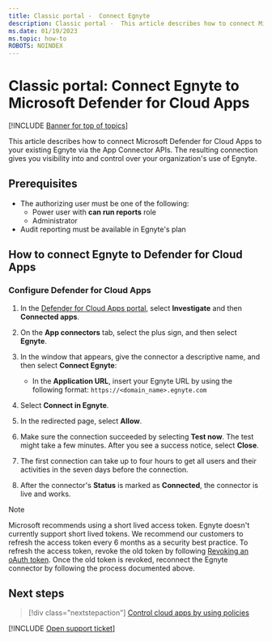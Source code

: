 ```yaml
---
title: Classic portal -  Connect Egnyte
description: Classic portal -  This article describes how to connect Microsoft Defender for Cloud Apps to your existing Egnyte via the App Connector APIs. 
ms.date: 01/19/2023
ms.topic: how-to
ROBOTS: NOINDEX
---
```

# Classic portal: Connect Egnyte to Microsoft Defender for Cloud Apps

[!INCLUDE [Banner for top of topics](includes/banner.md)]

This article describes how to connect Microsoft Defender for Cloud Apps to your existing Egnyte via the App Connector APIs. The resulting connection gives you visibility into and control over your organization's use of Egnyte.

## Prerequisites

- The authorizing user must be one of the following:
  - Power user with **can run reports** role
  - Administrator
- Audit reporting must be available in Egnyte's plan

## How to connect Egnyte to Defender for Cloud Apps

### Configure Defender for Cloud Apps

1. In the [Defender for Cloud Apps portal](https://portal.cloudappsecurity.com/), select **Investigate** and then **Connected apps**.

1. On the **App connectors** tab, select the plus sign, and then select **Egnyte**.

1. In the window that appears, give the connector a descriptive name, and then select **Connect Egnyte**:

    - In the **Application URL**, insert your Egnyte URL by using the following format: `https://<domain_name>.egnyte.com`

1. Select **Connect in Egnyte**.
1. In the redirected page, select **Allow**.
1. Make sure the connection succeeded by selecting **Test now**. The test might take a few minutes. After you see a success notice, select **Close**.
1. The first connection can take up to four hours to get all users and their activities in the seven days before the connection.
1. After the connector's **Status** is marked as **Connected**, the connector is live and works.

>[!NOTE]
>Microsoft recommends using a short lived access token. Egnyte doesn't currently support short lived tokens. We recommend our customers to refresh the access token every 6 months as a security best practice.
>To refresh the access token, revoke the old token by following [Revoking an oAuth token](https://developers.egnyte.com/docs/read/Public_API_Authentication#Revoking-an-OAuth-Token).
>Once the old token is revoked, reconnect the Egnyte connector by following the process documented above.

## Next steps

> [!div class="nextstepaction"]
> [Control cloud apps by using policies](control-cloud-apps-with-policies.md)

[!INCLUDE [Open support ticket](includes/support.md)]
